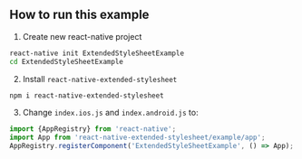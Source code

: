 ## How to run this example

1. Create new react-native project

  ```bash
  react-native init ExtendedStyleSheetExample
  cd ExtendedStyleSheetExample
  ```
  
2. Install `react-native-extended-stylesheet`

  ```bash
  npm i react-native-extended-stylesheet
  ```
  
3. Change `index.ios.js` and `index.android.js` to:

  ```js
  import {AppRegistry} from 'react-native';
  import App from 'react-native-extended-stylesheet/example/app';
  AppRegistry.registerComponent('ExtendedStyleSheetExample', () => App);
  ```
  